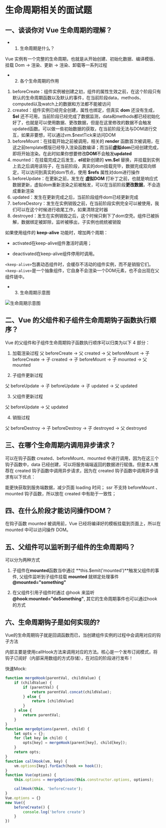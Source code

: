 # 生命周期相关的面试题

## 一、谈谈你对 Vue 生命周期的理解？

+ 1. 生命周期是什么？

Vue 实例有一个完整的生命周期，也就是从开始创建、初始化数据、编译模版、挂载 Dom -> 渲染、更新 -> 渲染、卸载等一系列过程

+ 2. 各个生命周期的作用

1. beforeCreate：组件实例被创建之初，组件的属性生效之前，在这个阶段只有默认的生命周期函数以及默认的事件，在当前阶段data，methods、computed以及watch上的数据和方法都不能被访问
2. created：组件实例已经完全创建，属性也绑定，但真实 **dom** 还没有生成，**\$el** 还不可用，当前阶段已经完成了数据监测，data和methods都已经初始化好了，也就是可以使用数据、更改数据，但是在这里修改的数据不会触发updated函数。可以做一些初始数据的获取，在当前阶段无法与DOM进行交互，如果非要想，可以通过vm.$nextTick来访问DOM
3. beforeMount：在挂载开始之前被调用，相关的 **render** 函数首次被调用，在这之前template模版已经导入渲染函数编译；而当前**虚拟dom**已经创建完成，即将开始渲染。在此时如果你想要修改**DOM**不会触发**updated**
4. mounted：在挂载完成之后发生，**el**被新创建的 **vm.\$el** 替换，并挂载到实例上去之后调用该钩子，在当前阶段，真实的dom挂载完毕，数据完成双向绑定，可以访问到真实的dom节点，使用 **$refs** 属性对dom进行操作
5. beforeUpdate：在更新之前，发生在 **虚拟DOM** 打补丁之前，也就是响应式数据更新，虚拟dom重新渲染之前被触发，可以在当前阶段**更改数据**，不会造成重新渲染
6. updated：发生在更新完成之后，当前阶段组件dom已经更新完成
7. beforeDestory：发生在实例销毁之前，在当前阶段实例完全可以被使用，我们可以在这个时候进行收尾工作，如果清除定时器
8. destroyed：发生在实例销毁之后，这个时候只剩下了dom空壳。组件已被拆解，数据绑定被卸除，监听被移出，子实例也统统被销毁

如果使用组件的 **keep-alive** 功能时，增加两个周期：

+ activated在keep-alive组件激活时调用；

+ deactivated在keep-alive组件停用时调用。

`<keep-alive>`包裹动态组件时，会缓存不活动的组件实例，而不是销毁它们。`<keep-alive>`是一个抽象组件，它自身不会渲染一个DOM元素，也不会出现在父组件链中。

+ 3. 生命周期示意图

![生命周期示意图](./assets/lifeCycle.png)

## 二、Vue 的父组件和子组件生命周期钩子函数执行顺序？

Vue 的父组件和子组件生命周期钩子函数执行顺序可以归类为以下 4 部分：

1. 加载渲染过程
父 beforeCreate -> 父 created -> 父 beforeMount -> 子 beforeCreate -> 子 created -> 子 beforeMount -> 子 mounted -> 父 mounted


2. 子组件更新过程
   
父 beforeUpdate -> 子 beforeUpdate -> 子 updated -> 父 updated


3. 父组件更新过程
   
父 beforeUpdate -> 父 updated


4. 销毁过程
   
父 beforeDestroy -> 子 beforeDestroy -> 子 destroyed -> 父 destroyed

## 三、在哪个生命周期内调用异步请求？

可以在钩子函数 created、beforeMount、mounted 中进行调用，因为在这三个钩子函数中，data 已经创建，可以将服务端端返回的数据进行赋值。但是本人推荐在 created 钩子函数中调用异步请求，因为在 created 钩子函数中调用异步请求有以下优点：

能更快获取到服务端数据，减少页面 loading 时间；
ssr 不支持 beforeMount 、mounted 钩子函数，所以放在 created 中有助于一致性；

## 四、在什么阶段才能访问操作DOM？

在钩子函数 mounted 被调用前，Vue 已经将编译好的模板挂载到页面上，所以在 mounted 中可以访问操作 DOM。

## 五、父组件可以监听到子组件的生命周期吗？

可以分为两种方式

1. 子组件在**mounted**函数当中通过 **this.$emit('mounted')**触发父组件的事件, 父组件监听到子组件挂载 **mounted** 就绑定处理事件 **@mounted="something"**

2. 在父组件引用子组件时通过 @hook 来监听 **@hook:mounted="doSomething"**, 其它的生命周期事件也可以通过hook的方式

## 六、生命周期钩子是如何实现的?

Vue的生命周期钩子就是回调函数而已，当创建组件实例的过程中会调用对应的钩子方法

内部主要是使用callHook方法来调用对应的方法。核心是一个发布订阅模式，将钩子订阅好（内部采用数组的方式存储），在对应的阶段进行发布！

快速Mock:

```js
function mergeHook(parentVal, childValue) {
    if (childValue) {
        if (parentVal) {
            return parentVal.concat(childValue);
        } else {
            return [childValue]
        }
    } else {
        return parentVal;
    }
}
function mergeOptions(parent, child) {
    let opts = {};
    for (let key in child) {
        opts[key] = mergeHook(parent[key], child[key]);
    }
    return opts;
}
function callHook(vm, key) {
    vm.options[key].forEach(hook => hook());
}
function Vue(options) {
    this.options = mergeOptions(this.constructor.options, options);

    callHook(this, 'beforeCreate');
}
Vue.options = {}
new Vue({
    beforeCreate() {
        console.log('before create')
    }
})
```